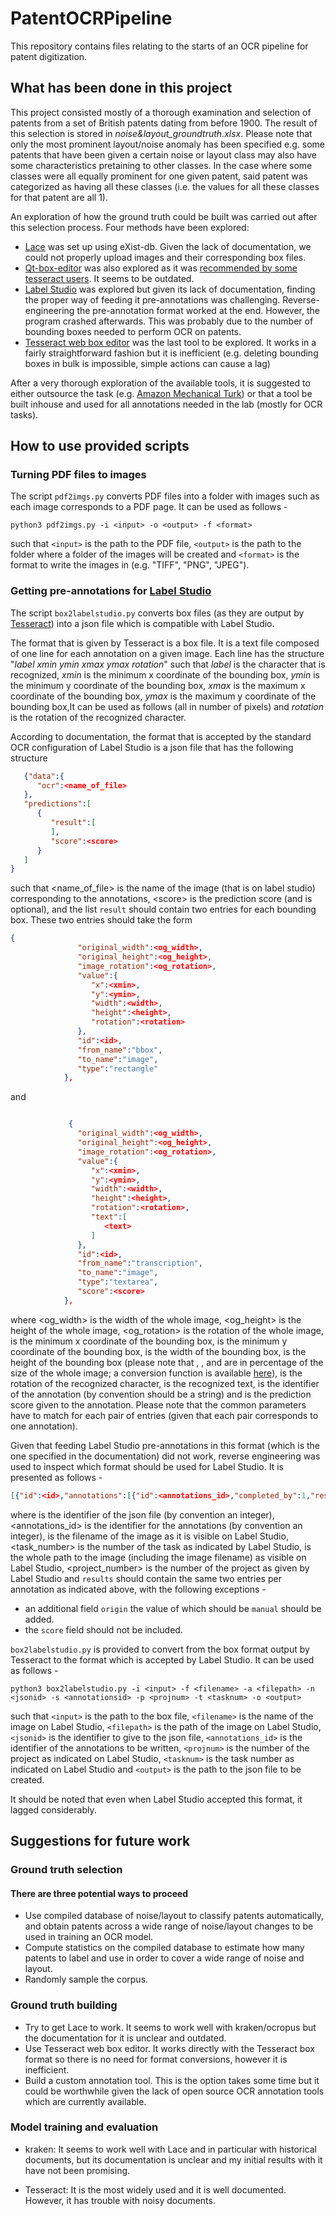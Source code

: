 # PatentOCRPipeline

This repository contains files relating to the starts of an OCR pipeline for patent digitization.

## What has been done in this project

This project consisted mostly of a thorough examination and selection of patents from a set of British patents dating from before 1900. The result of this selection is stored in _noise&layout_groundtruth.xlsx_. Please note that only the most prominent layout/noise anomaly has been specified e.g. some patents that have been given a certain noise or layout class may also have some characteristics pretaining to other classes. In the case where some classes were all equally prominent for one given patent, said patent was categorized as having all these classes (i.e. the values for all these classes for that patent are all 1).

An exploration of how the ground truth could be built was carried out after this selection process. Four methods have been explored:
* [Lace](http://heml.mta.ca/lace/faq.html) was set up using eXist-db. Given the lack of documentation, we could not properly upload images and their corresponding box files.
* [Qt-box-editor](https://zdenop.github.io/qt-box-editor/) was also explored as it was [recommended by some tesseract users](https://medium.com/quantrium-tech/training-tesseract-using-qt-box-editor-1c089ae3029). It seems to be outdated.
* [Label Studio](https://labelstud.io/) was explored but given its lack of documentation, finding the proper way of feeding it pre-annotations was challenging. Reverse-engineering the pre-annotation format worked at the end. However, the program crashed afterwards. This was probably due to the number of bounding boxes needed to perform OCR on patents.
* [Tesseract web box editor](http://johanjunkka.com/tesseract-web-box-editor/) was the last tool to be explored. It works in a fairly straightforward fashion but it is inefficient (e.g. deleting bounding boxes in bulk is impossible, simple actions can cause a lag)

After a very thorough exploration of the available tools, it is suggested to either outsource the task (e.g. [Amazon Mechanical Turk](https://www.mturk.com/worker)) or that a tool be built inhouse and used for all annotations needed in the lab (mostly for OCR tasks).

## How to use provided scripts

### Turning PDF files to images

The script `pdf2imgs.py` converts PDF files into a folder with images such as each image corresponds to a PDF page. It can be used as follows - 

`python3 pdf2imgs.py -i <input> -o <output> -f <format>`

such that `<input>` is the path to the PDF file, `<output>` is the path to the folder where a folder of the images will be created and `<format>` is the format to write the images in (e.g. "TIFF", "PNG", "JPEG").

### Getting pre-annotations for [Label Studio](https://labelstud.io/)

The script `box2labelstudio.py` converts box files (as they are output by [Tesseract](https://github.com/tesseract-ocr/tesseract)) into a json file which is compatible with Label Studio.

The format that is given by Tesseract is a box file. It is a text file composed of one line for each annotation on a given image. Each line has the structure "_label xmin ymin xmax ymax rotation_" such that _label_ is the character that is recognized, _xmin_ is the minimum x coordinate of the bounding box, _ymin_ is the minimum y coordinate of the bounding box,  _xmax_ is the maximum x coordinate of the bounding box, _ymax_ is the maximum y coordinate of the bounding box,It can be used as follows (all in number of pixels) and _rotation_ is the rotation of the recognized character.

According to documentation, the format that is accepted by the standard OCR configuration of Label Studio is a json file that has the following structure

```json
   {"data":{
      "ocr":<name_of_file>
   },
   "predictions":[
      {
         "result":[
         ],
         "score":<score>
      }
   ]
}
```

such that <name_of_file> is the name of the image (that is on label studio) corresponding to the annotations, \<score\> is the prediction score (and is optional), and the list `result` should contain two entries for each bounding box. These two entries should take the form

```json
{
               "original_width":<og_width>,
               "original_height":<og_height>,
               "image_rotation":<og_rotation>,
               "value":{
                  "x":<xmin>,
                  "y":<ymin>,
                  "width":<width>,
                  "height":<height>,
                  "rotation":<rotation>
               },
               "id":<id>,
               "from_name":"bbox",
               "to_name":"image",
               "type":"rectangle"
            },
```
and 

```json

             {
               "original_width":<og_width>,
               "original_height":<og_height>,
               "image_rotation":<og_rotation>,
               "value":{
                  "x":<xmin>,
                  "y":<ymin>,
                  "width":<width>,
                  "height":<height>,
                  "rotation":<rotation>,
                  "text":[
                     <text>
                  ]
               },
               "id":<id>,
               "from_name":"transcription",
               "to_name":"image",
               "type":"textarea",
               "score":<score>
            },
```
where <og_width> is the width of the whole image, <og_height> is the height of the whole image, <og_rotation> is the rotation of the whole image, <xmin> is the minimum x coordinate of the bounding box, <ymin> is the minimum y coordinate of the bounding box, <width> is the width of the bounding box, <height> is the height of the bounding box (please note that <xmin>, <ymin>, <width> and <height> are in percentage of the size of the whole image; a conversion function is available [here](https://labelstud.io/guide/predictions.html)), <rotation> is the rotation of the recognized character, <text> is the recognized text, <id> is the identifier of the annotation (by convention should be a string) and <score> is the prediction score given to the annotation. Please note that the common parameters have to match for each pair of entries (given that each pair corresponds to one annotation).

Given that feeding Label Studio pre-annotations in this format (which is the one specified in the documentation) did not work, reverse engineering was used to inspect which format should be used for Label Studio. It is presented as follows - 

```json
[{"id":<id>,"annotations":[{"id":<annotations_id>,"completed_by":1,"result":[],"was_cancelled":false,"ground_truth":false,"prediction":{},"task":<task_number>,"parent_prediction":null,"parent_annotation":null}],"file_upload":<filename>,"drafts":[],"predictions":[],"data":{"ocr":<filepath>},"meta":{},"project":<project_number>}]
```
where <id> is the identifier of the json file (by convention an integer), <annotations_id> is the identifier for the annotations (by convention an integer), <filename> is the filename of the image as it is visible on Label Studio, <task_number> is the number of the task as indicated by Label Studio, <filepath> is the whole path to the image (including the image filename) as visible on Label Studio, <project_number> is the number of the project as given by Label Studio and `results` should contain the same two entries per annotation as indicated above, with the following exceptions -

* an additional field `origin` the value of which should be `manual` should be added.
* the `score` field should not be included.

`box2labelstudio.py` is provided to convert from the box format output by Tesseract to the format which is accepted by Label Studio. It can be used as follows -

`python3 box2labelstudio.py -i <input> -f <filename> -a <filepath> -n <jsonid> -s <annotationsid> -p <projnum> -t <tasknum> -o <output>`

such that `<input>` is the path to the box file,  `<filename>` is the name of the image on Label Studio, `<filepath>` is the path of the image on Label Studio, `<jsonid>` is the identifier to give to the json file, `<annotations_id>` is the identifier of the annotations to be written, `<projnum>` is the number of the project as indicated on Label Studio, `<tasknum>` is the task number as indicated on Label Studio and `<output>` is the path to the json file to be created.

It should be noted that even when Label Studio accepted this format, it lagged considerably.

## Suggestions for future work

### Ground truth selection

#### There are three potential ways to proceed
* Use compiled database of noise/layout to classify patents automatically, and obtain patents across a wide range of noise/layout changes to be used in training an OCR model.
* Compute statistics on the compiled database to estimate how many patents to label and use in order to cover a wide range of noise and layout.
* Randomly sample the corpus.

### Ground truth building
* Try to get Lace to work. It seems to work well with kraken/ocropus but the documentation for it is unclear and outdated.
* Use Tesseract web box editor. It works directly with the Tesseract box format so there is no need for format conversions, however it is inefficient.
* Build a custom annotation tool. This is the option takes some time but it could be worthwhile given the lack of open source OCR annotation tools which are currently available.

### Model training and evaluation
* kraken: It seems to work well with Lace and in particular with historical documents, but its documentation is unclear and my initial results with it have not been promising.

* Tesseract: It is the most widely used and it is well documented. However, it has trouble with noisy documents.
